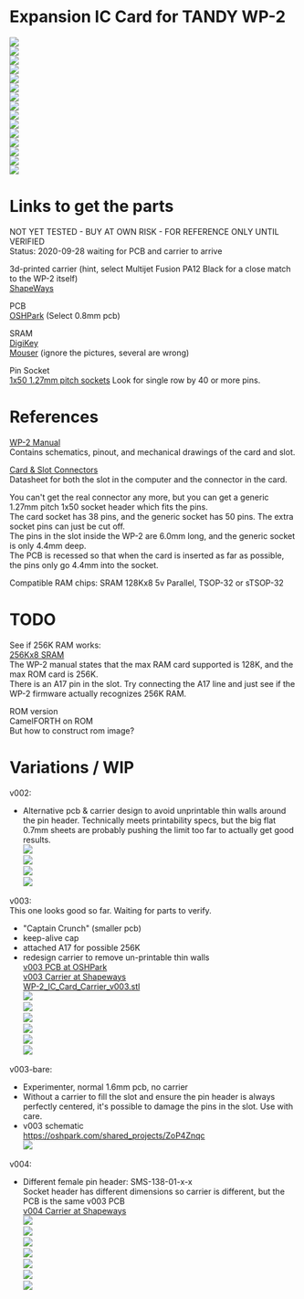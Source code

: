 # Expansion IC Card for TANDY WP-2

![](assembly_1.jpg)  
![](assembly_2.jpg)  
![](assembly_3.jpg)  
![](assembly_4.jpg)  
![](assembly_5.jpg)  
![](carrier_1.jpg)  
![](directions_1.jpg)  
![](directions_2.jpg)  
![](directions_3.jpg)  
![](directions_4.jpg)  
![](directions_5.jpg)  
![](PCB/WP-2_IC_Card_RAM_128K_1.jpg)  
![](PCB/WP-2_IC_Card_RAM_128K_2.jpg)  
![](PCB/WP-2_IC_Card_RAM_128K_3.jpg)  
![](PCB/WP-2_IC_Card_RAM_128K.svg)  

# Links to get the parts

NOT YET TESTED - BUY AT OWN RISK - FOR REFERENCE ONLY UNTIL VERIFIED  
Status: 2020-09-28 waiting for PCB and carrier to arrive  

3d-printed carrier (hint, select Multijet Fusion PA12 Black for a close match to the WP-2 itself)  
[ShapeWays](http://shpws.me/ShjK)  

PCB  
[OSHPark](https://oshpark.com/shared_projects/7Gr3WoFh) (Select 0.8mm pcb)  

SRAM  
[DigiKey](https://www.digikey.com/short/zw38nv)  
[Mouser](https://mou.sr/2GcUWHl) (ignore the pictures, several are wrong)  

Pin Socket  
[1x50 1.27mm pitch sockets](https://ebay.com/sch/i.html?_nkw=1.27mm+header+female) Look for single row by 40 or more pins.


# References
[WP-2 Manual](https://archive.org/search.php?query=Tandy%20WP-2)  
Contains schematics, pinout, and mechanical drawings of the card and slot.

[Card & Slot Connectors](ref/JC20-B38S-F1.pdf)  
Datasheet for both the slot in the computer and the connector in the card.

You can't get the real connector any more, but you can get a generic 1.27mm pitch 1x50 socket header which fits the pins.  
The card socket has 38 pins, and the generic socket has 50 pins. The extra socket pins can just be cut off.  
The pins in the slot inside the WP-2 are 6.0mm long, and the generic socket is only 4.4mm deep.  
The PCB is recessed so that when the card is inserted as far as possible, the pins only go 4.4mm into the socket.

Compatible RAM chips: SRAM 128Kx8 5v Parallel, TSOP-32 or sTSOP-32  

# TODO
See if 256K RAM works:  
[256Kx8 SRAM](https://www.mouser.com/ProductDetail/Alliance-Memory/AS6C2008A-55STIN)  
The WP-2 manual states that the max RAM card supported is 128K, and the max ROM card is 256K.  
There is an A17 pin in the slot. Try connecting the A17 line and just see if the WP-2 firmware actually recognizes 256K RAM.  

ROM version  
CamelFORTH on ROM  
But how to construct rom image?  

# Variations / WIP
v002:  
* Alternative pcb & carrier design to avoid unprintable thin walls around the pin header. Technically meets printability specs, but the big flat 0.7mm sheets are probably pushing the limit too far to actually get good results.  
![](Carrier/PCB_v002_1.jpg)  
![](Carrier/Carrier_v002_45mm_1.jpg)  
![](Carrier/Carrier_v002_45mm_2.jpg)  
![](Carrier/Carrier_v002_45mm_3.jpg)  

v003:  
This one looks good so far. Waiting for parts to verify.  
* "Captain Crunch" (smaller pcb)  
* keep-alive cap  
* attached A17 for possible 256K  
* redesign carrier to remove un-printable thin walls  
[v003 PCB at OSHPark](https://oshpark.com/shared_projects/5IXVjO6N)  
[v003 Carrier at Shapeways](http://shpws.me/ShPp)  
[WP-2_IC_Card_Carrier_v003.stl](Carrier/WP-2_IC_Card_Carrier_v003.stl)  
![](PCB/WP-2_IC_Card_RAM_128K_v003.svg)  
![](WP-2_IC_Card_v003_1.jpg)  
![](Carrier/Carrier_v003_1.jpg)  
![](WP-2_IC_Card_v003_2.jpg)  
![](WP-2_IC_Card_v003_4.jpg)  
![](WP-2_IC_Card_v003_3.jpg)  

v003-bare:  
* Experimenter, normal 1.6mm pcb, no carrier  
* Without a carrier to fill the slot and ensure the pin header is always perfectly centered, it's possible to damage the pins in the slot. Use with care.  
* v003 schematic  
<https://oshpark.com/shared_projects/ZoP4Znqc>  
![](PCB/WP-2_IC_Card_RAM_128K_bare_1.jpg)  

v004:  
* Different female pin header: SMS-138-01-x-x  
  Socket header has different dimensions so carrier is different, but the PCB is the same v003 PCB  
[v004 Carrier at Shapeways](http://shpws.me/Si2L)  
![](WP-2_IC_Card_RAM_128K_v004_1.jpg)  
![](WP-2_IC_Card_RAM_128K_v004_2.jpg)  
![](WP-2_IC_Card_RAM_128K_v004_3.jpg)  
![](WP-2_IC_Card_RAM_128K_v004_4.jpg)  
![](WP-2_IC_Card_RAM_128K_v004_5.jpg)  
![](WP-2_IC_Card_RAM_128K_v004_6.jpg)  
![](WP-2_IC_Card_RAM_128K_v004_7.jpg)  
